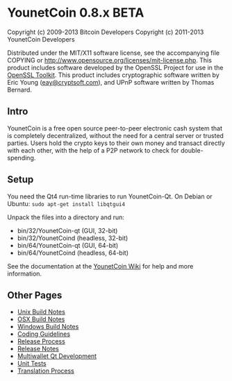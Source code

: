 YounetCoin 0.8.x BETA
====================

Copyright (c) 2009-2013 Bitcoin Developers
Copyright (c) 2011-2013 YounetCoin Developers

Distributed under the MIT/X11 software license, see the accompanying
file COPYING or http://www.opensource.org/licenses/mit-license.php.
This product includes software developed by the OpenSSL Project for use in the [OpenSSL Toolkit](http://www.openssl.org/). This product includes
cryptographic software written by Eric Young ([eay@cryptsoft.com](mailto:eay@cryptsoft.com)), and UPnP software written by Thomas Bernard.


Intro
---------------------
YounetCoin is a free open source peer-to-peer electronic cash system that is
completely decentralized, without the need for a central server or trusted
parties.  Users hold the crypto keys to their own money and transact directly
with each other, with the help of a P2P network to check for double-spending.


Setup
---------------------
You need the Qt4 run-time libraries to run YounetCoin-Qt. On Debian or Ubuntu:
	`sudo apt-get install libqtgui4`

Unpack the files into a directory and run:

- bin/32/YounetCoin-qt (GUI, 32-bit)
- bin/32/YounetCoind (headless, 32-bit)
- bin/64/YounetCoin-qt (GUI, 64-bit)
- bin/64/YounetCoind (headless, 64-bit)

See the documentation at the [YounetCoin Wiki](http://YounetCoin.info)
for help and more information.


Other Pages
---------------------
- [Unix Build Notes](build-unix.md)
- [OSX Build Notes](build-osx.md)
- [Windows Build Notes](build-msw.md)
- [Coding Guidelines](coding.md)
- [Release Process](release-process.md)
- [Release Notes](release-notes.md)
- [Multiwallet Qt Development](multiwallet-qt.md)
- [Unit Tests](unit-tests.md)
- [Translation Process](translation_process.md)
